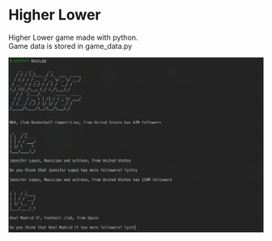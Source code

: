# Higher Lower

Higher Lower game made with python.
<br>
Game data is stored in game_data.py

![](higherLower.png)
